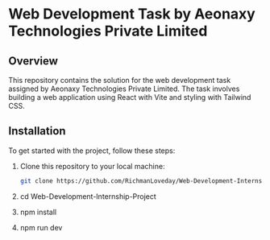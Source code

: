 # Web Development Task by Aeonaxy Technologies Private Limited

## Overview

This repository contains the solution for the web development task assigned by Aeonaxy Technologies Private Limited. The task involves building a web application using React with Vite and styling with Tailwind CSS.

## Installation

To get started with the project, follow these steps:

1. Clone this repository to your local machine:

   ```bash
   git clone https://github.com/RichmanLoveday/Web-Development-Internship-Project.git
   ```

2. cd Web-Development-Internship-Project

3. npm install

4. npm run dev
